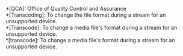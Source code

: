 *[QCA]: Office of Quality Control and Assurance  
*[Transcoding]: To change the file format during a stream for an unsupported device.  
*[Transcode]: To change a media file's format during a stream for an unsupported device.  
*[transcode]: To change a media file's format during a stream for an unsupported device.  
